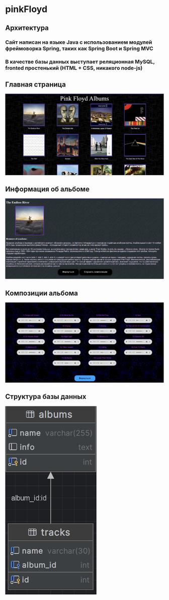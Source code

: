 # pinkFloyd
## Архитектура
### Сайт написан на языке Java с использованием модулей фреймоворка Spring, таких как Spring Boot и Spring MVC  
### В качестве базы данных выступает реляционная MySQL, fronted простенький (HTML + CSS, никакого node-js)
## Главная страница
![website](./home.png)
## Информация об альбоме
![website](./album_info.png)
## Композиции альбома
![website](./tracks.png)
## Структура базы данных
![website](./db.png)

